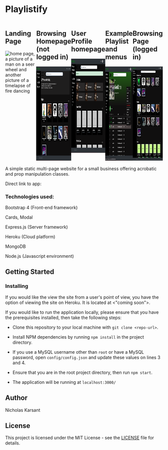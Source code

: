 # Playlistify

<div style="display: flex; justify-content: flex-start;">

  <div>
    <h2>Landing Page</h2>
    <img src="images/landingpage.jpg" alt="home page, a picture of a man on a seer wheel and another picture of a timelapse of fire dancing" width="200" height="300"/>
  </div>


  <div>
    <h2>Browsing Homepage (not logged in)</h2>
    <img src="images/homepage.jpg" alt="screenshot of classes offered, partial list" width="200" height="300"/>
  </div>


  <div>
    <h2>User Profile homepage</h2>
    <img src="images/loggedIn.jpg" alt="about page,lots of text, a black and white picture of a man riding a cyr wheel facing the camera with large windows close in the background" width="200" height="300"/>
  </div>


  <div>
    <h2>Example Playlist and menus</h2>
    <img src="images/playlist.jpg" alt="spotify-like music playlist title Greek Dance" width="200" height="300"/>
  </div>

  <div>
    <h2>Browsing Page (logged in)</h2>
    <img src="images/browse.jpg" alt="contact page/form" width="200" height="300"/>
  </div>

</div>


A simple static multi-page website for a small business offering acrobatic and prop manipulation classes.  

Direct link to app:




### Technologies used:

Bootstrap 4 (Front-end framework)

Cards, Modal

Express.js (Server framework)

Heroku (Cloud platform)

MongoDB 

Node.js (Javascript environment)


## Getting Started



### Installing
If you would like the view the site from a user's point of view, you have the option of viewing the site on Heroku. It is located at <"coming soon">.
 
If you would like to run the application locally, please ensure that you have the prerequisites installed, then take the following steps:
- Clone this repository to your local machine with `git clone <repo-url>`.
- Install NPM dependencies by running `npm install` in the project directory.
- If you use a MySQL username other than `root` or have a MySQL password, open `config/config.json` and update these values on lines 3 and 4.

- Ensure that you are in the root project directory, then run `npm start`.
- The application will be running at `localhost:3000/`


## Author
Nicholas Karsant
## License
This project is licensed under the MIT License - see the [LICENSE](LICENSE.md) file for details.